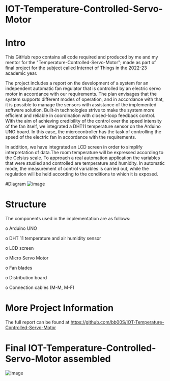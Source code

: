 # IOT-Temperature-Controlled-Servo-Motor
# Intro
This GitHub repo contains all code required and produced by me and my mentor for the "Temperature-Controlled-Servo-Motor"; made as part of final project for the subject called Internet of Things in the 2022-23 academic year. 

The project includes a report on the development of a system for an independent automatic fan regulator that is controlled by an electric servo motor in accordance with our requirements. The plan envisages that the system supports different modes of operation, and in accordance with that, it is possible to manage the sensors with assistance of the implemented software solution. Built-in technologies strive to make the system more efficient and reliable in coordination with closed-loop feedback control. With the aim of achieving credibility of the control over the speed intensity of the fan itself, we integrated a DHT11 temperature sensor on the Arduino UNO board. In this case, the microcontroller has the task of controlling the speed of the electric fan in accordance with the requirements.

In addition, we have integrated an LCD screen in order to simplify interpretation of data.The room temperature will be expressed according to the Celsius scale. To approach a real automation application the variables that were studied and controlled are temperature and humidity. In automatic mode, the measurement of control variables is carried out, while the regulation will be held according to the conditions to which it is exposed.

#Diagram 
![image](https://github.com/bb00S/IOT-Temperature-Controlled-Servo-Motor/assets/121176322/a6b9e0b0-61c6-48d9-bfce-f9c0f4e6af9b)

# Structure
The components used in the implementation are as follows:

o Arduino UNO

o DHT 11 temperature and air humidity sensor

o LCD screen

o Micro Servo Motor

o Fan blades

o Distribution board

o Connection cables (M-M, M-F)

# More Project Information
The full report can be found at https://github.com/bb00S/IOT-Temperature-Controlled-Servo-Motor 

# Final IOT-Temperature-Controlled-Servo-Motor assembled
![image](https://github.com/bb00S/IOT-Temperature-Controlled-Servo-Motor/assets/121176322/d71e0252-d563-44cd-bc78-e1e23e6a64db)



